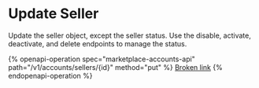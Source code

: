 # Update Seller

Update the seller object, except the seller status. Use the disable, activate, deactivate, and delete endpoints to manage the status.

{% openapi-operation spec="marketplace-accounts-api" path="/v1/accounts/sellers/{id}" method="put" %}
[Broken link](broken-reference)
{% endopenapi-operation %}

